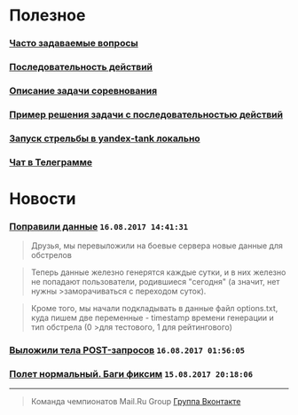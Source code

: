 Полезное
========

### [Часто задаваемые вопросы](https://github.com/sat2707/hlcupdocs/blob/master/FAQ.md)

### [Последовательность действий](https://github.com/sat2707/hlcupdocs/blob/master/HOWTO.md)

### [Описание задачи соревнования](https://github.com/sat2707/hlcupdocs/blob/master/TASK.md)

### [Пример решения задачи с последовательностью действий](https://github.com/sat2707/hlcupdocs/blob/master/EXAMPLE.md)

### [Запуск стрельбы в yandex-tank локально](https://github.com/sat2707/hlcupdocs/blob/master/TANK.md)

### [Чат в Телеграмме](https://goo.gl/A9hkR8)

Новости
=======

### [Поправили данные](https://highloadcup.ru/news/5/) `16.08.2017 14:41:31`
>Друзья, мы перевыложили на боевые сервера новые данные для обстрелов

>Теперь данные железно генерятся каждые сутки, и в них железно не попадают пользователи, родившиеся "сегодня" (а значит, нет нужны >заморачиваться с переходом суток).

>Кроме того, мы начали подкладывать в данные файл options.txt, куда пишем две переменные - timestamp времени генерации и тип обстрела (0 >для тестового, 1 для рейтингового)

### [Выложили тела POST-запросов](https://highloadcup.ru/news/4/) `16.08.2017 01:56:05`

### [Полет нормальный. Баги фиксим](https://highloadcup.ru/news/3/) `15.08.2017 20:18:06`

---

> Команда чемпионатов Mail.Ru Group
> [Группа Вконтакте](https://vk.com/cupmrg)
